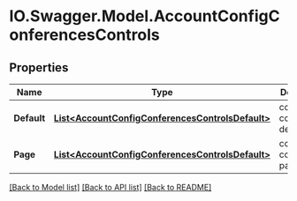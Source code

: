 # IO.Swagger.Model.AccountConfigConferencesControls
## Properties

Name | Type | Description | Notes
------------ | ------------- | ------------- | -------------
**Default** | [**List&lt;AccountConfigConferencesControlsDefault&gt;**](AccountConfigConferencesControlsDefault.md) | conferences controls default | [optional] 
**Page** | [**List&lt;AccountConfigConferencesControlsDefault&gt;**](AccountConfigConferencesControlsDefault.md) | conferences controls page | [optional] 

[[Back to Model list]](../README.md#documentation-for-models) [[Back to API list]](../README.md#documentation-for-api-endpoints) [[Back to README]](../README.md)


